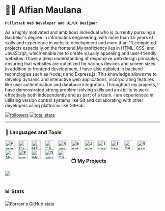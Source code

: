 # 👨‍💻 Alfian Maulana

**`Fullstack Web Developer and UI/UX Designer`**

As a highly motivated and ambitious individual who is currently pursuing a Bachelor's degree in informatics engineering, with more than 1.5 years of skills and experience in website development and more than 10 completed projects especially on the frontend.My proficiency lies in HTML, CSS, and JavaScript, which enable me to create visually appealing and user-friendly websites. I have a deep understanding of responsive web design principles, ensuring that websites are optimized for various devices and screen sizes. In addition to frontend development, I have also dabbled in backend technologies such as Node.js and Express.js. This knowledge allows me to develop dynamic and interactive web applications, incorporating features like user authentication and database integration. Throughout my projects, I have demonstrated strong problem-solving skills and an ability to work effectively both independently and as part of a team. I am experienced in utilizing version control systems like Git and collaborating with other developers using platforms like GitHub.

   <p align="left">
      <a href="https://github.com/Alfianmnaa?tab=followers">
         <img alt="followers" title="Follow me on Github" src="https://custom-icon-badges.demolab.com/github/followers/Alfianmnaa?color=236ad3&labelColor=1155ba&style=for-the-badge&logo=person-add&label=Follow&logoColor=white"/></a>
      <a href="https://github.com/Alfianmnaa?tab=repositories&sort=stargazers">
         <img alt="total stars" title="Total stars on GitHub" src="https://custom-icon-badges.demolab.com/github/stars/Alfianmnaa?color=55960c&style=for-the-badge&labelColor=488207&logo=star"/></a>
   </p>

---

### 🧰 Languages and Tools

<img align="left" alt="Figma" width="30px" style="padding-right:10px;" src="https://cdn.jsdelivr.net/gh/devicons/devicon/icons/figma/figma-original.svg" />
<img align="left" alt="Canva" width="30px" style="padding-right:10px;" src="https://cdn.jsdelivr.net/gh/devicons/devicon/icons/canva/canva-original.svg" />
<img align="left" alt="HTML" width="30px" style="padding-right:10px;" src="https://cdn.jsdelivr.net/gh/devicons/devicon/icons/html5/html5-plain.svg" />
<img align="left" alt="CSS" width="30px" style="padding-right:10px;" src="https://cdn.jsdelivr.net/gh/devicons/devicon/icons/css3/css3-plain.svg" />
<img align="left" alt="Sass" width="30px" style="padding-right:10px;" src="https://cdn.jsdelivr.net/gh/devicons/devicon/icons/sass/sass-original.svg" />
<img align="left" alt="bootstrap" width="30px" style="padding-right:10px;" src="https://cdn.jsdelivr.net/gh/devicons/devicon/icons/bootstrap/bootstrap-original.svg" />
<img align="left" alt="JavaScript" width="30px" style="padding-right:10px;" src="https://cdn.jsdelivr.net/gh/devicons/devicon/icons/javascript/javascript-plain.svg" />
<img align="left" alt="TypeScript" width="30px" style="padding-right:10px;" src="https://cdn.jsdelivr.net/gh/devicons/devicon/icons/typescript/typescript-plain.svg" />
<img align="left" alt="Threejs" width="30px" style="padding-right:10px;" src="https://cdn.jsdelivr.net/gh/devicons/devicon/icons/threejs/threejs-original-wordmark.svg" />
<img align="left" alt="Git" width="30px" style="padding-right:10px;" src="https://cdn.jsdelivr.net/gh/devicons/devicon/icons/git/git-original.svg" />
<img align="left" alt="React" width="30px" style="padding-right:10px;" src="https://cdn.jsdelivr.net/gh/devicons/devicon/icons/react/react-original.svg" />
<img align="left" alt="NodeJS" width="30px" style="padding-right:10px;" src="https://cdn.jsdelivr.net/gh/devicons/devicon/icons/nodejs/nodejs-original.svg" />
<img align="left" alt="Express" width="30px" style="padding-right:10px;" src="https://cdn.jsdelivr.net/gh/devicons/devicon/icons/express/express-original-wordmark.svg" />
<img align="left" alt="MongoDB" width="30px" style="padding-right:10px;" src="https://cdn.jsdelivr.net/gh/devicons/devicon/icons/mongodb/mongodb-original-wordmark.svg" />
<img align="left" alt="Redux" width="30px" style="padding-right:10px;" src="https://cdn.jsdelivr.net/gh/devicons/devicon/icons/redux/redux-original.svg" />
<img align="left" alt="GitHub" width="30px" style="padding-right:10px;" src="https://cdn.jsdelivr.net/gh/devicons/devicon/icons/github/github-original.svg" />
<br />
<p></p>

#

### 📺 My Projects

<!-- BEGIN YOUTUBE-CARDS -->

[<img src="https://custom-icon-badges.demolab.com/badge/-Go%20Here%20to%20see%20my%20projects-red?style=for-the-badge&logo=video&logoColor=white"/>](https://alfian-portfolio.netlify.app/)
<br />

#

### 📊 Stats

![Forrest's GitHub stats](https://github-readme-stats.vercel.app/api?username=Alfianmnaa&show_icons=true&theme=gruvbox)

<!-- ![GitHub Streak](https://streak-stats.demolab.com?user=ForrestKnight&theme=gruvbox&border_radius=4.5) -->

#

[website]: https://alfian-portfolio.netlify.app/
[instagram]: https://www.instagram.com/alfianmnaa/
